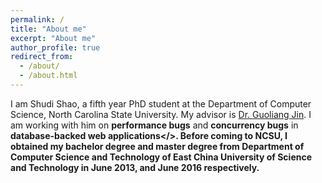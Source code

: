 ```yaml
---
permalink: /
title: "About me"
excerpt: "About me"
author_profile: true
redirect_from: 
  - /about/
  - /about.html
---
```


I am Shudi Shao, a fifth year PhD student at the Department of Computer Science, North Carolina State University. My advisor is [Dr. Guoliang Jin](https://people.engr.ncsu.edu/gjin2/). I am working with him on <b>performance bugs</b> and <b>concurrency bugs</b> in <b>database-backed web applications</>. Before coming to NCSU, I obtained my bachelor degree and master degree from Department of Computer Science and Technology of East China University of Science and Technology in June 2013, and June 2016 respectively.

